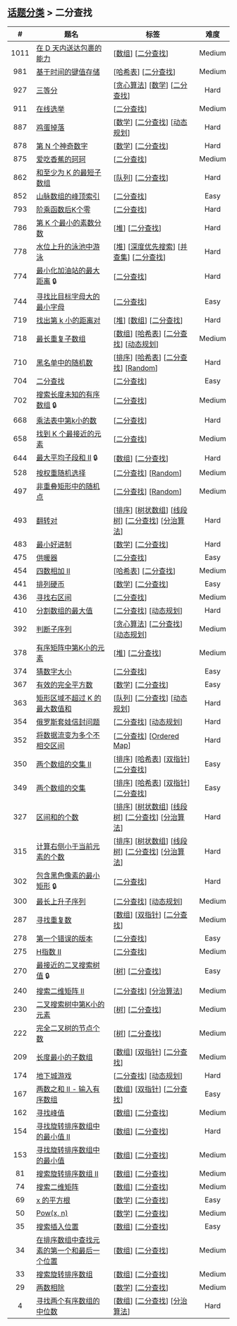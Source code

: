 <!--|This file generated by command(leetcode tag); DO NOT EDIT.            |-->
<!--+----------------------------------------------------------------------+-->
<!--|@author    Openset <openset.wang@gmail.com>                           |-->
<!--|@link      https://github.com/openset                                 |-->
<!--|@home      https://github.com/openset/leetcode                        |-->
<!--+----------------------------------------------------------------------+-->

## [话题分类](https://github.com/openset/leetcode/blob/master/tag/README.md) > 二分查找

| # | 题名 | 标签 | 难度 |
| :-: | - | - | :-: |
| 1011 | [在 D 天内送达包裹的能力](https://github.com/openset/leetcode/tree/master/problems/capacity-to-ship-packages-within-d-days) | [[数组](https://github.com/openset/leetcode/tree/master/tag/array/README.md)] [[二分查找](https://github.com/openset/leetcode/tree/master/tag/binary-search/README.md)]  | Medium |
| 981 | [基于时间的键值存储](https://github.com/openset/leetcode/tree/master/problems/time-based-key-value-store) | [[哈希表](https://github.com/openset/leetcode/tree/master/tag/hash-table/README.md)] [[二分查找](https://github.com/openset/leetcode/tree/master/tag/binary-search/README.md)]  | Medium |
| 927 | [三等分](https://github.com/openset/leetcode/tree/master/problems/three-equal-parts) | [[贪心算法](https://github.com/openset/leetcode/tree/master/tag/greedy/README.md)] [[数学](https://github.com/openset/leetcode/tree/master/tag/math/README.md)] [[二分查找](https://github.com/openset/leetcode/tree/master/tag/binary-search/README.md)]  | Hard |
| 911 | [在线选举](https://github.com/openset/leetcode/tree/master/problems/online-election) | [[二分查找](https://github.com/openset/leetcode/tree/master/tag/binary-search/README.md)]  | Medium |
| 887 | [鸡蛋掉落](https://github.com/openset/leetcode/tree/master/problems/super-egg-drop) | [[数学](https://github.com/openset/leetcode/tree/master/tag/math/README.md)] [[二分查找](https://github.com/openset/leetcode/tree/master/tag/binary-search/README.md)] [[动态规划](https://github.com/openset/leetcode/tree/master/tag/dynamic-programming/README.md)]  | Hard |
| 878 | [第 N 个神奇数字](https://github.com/openset/leetcode/tree/master/problems/nth-magical-number) | [[数学](https://github.com/openset/leetcode/tree/master/tag/math/README.md)] [[二分查找](https://github.com/openset/leetcode/tree/master/tag/binary-search/README.md)]  | Hard |
| 875 | [爱吃香蕉的珂珂](https://github.com/openset/leetcode/tree/master/problems/koko-eating-bananas) | [[二分查找](https://github.com/openset/leetcode/tree/master/tag/binary-search/README.md)]  | Medium |
| 862 | [和至少为 K 的最短子数组](https://github.com/openset/leetcode/tree/master/problems/shortest-subarray-with-sum-at-least-k) | [[队列](https://github.com/openset/leetcode/tree/master/tag/queue/README.md)] [[二分查找](https://github.com/openset/leetcode/tree/master/tag/binary-search/README.md)]  | Hard |
| 852 | [山脉数组的峰顶索引](https://github.com/openset/leetcode/tree/master/problems/peak-index-in-a-mountain-array) | [[二分查找](https://github.com/openset/leetcode/tree/master/tag/binary-search/README.md)]  | Easy |
| 793 | [阶乘函数后K个零](https://github.com/openset/leetcode/tree/master/problems/preimage-size-of-factorial-zeroes-function) | [[二分查找](https://github.com/openset/leetcode/tree/master/tag/binary-search/README.md)]  | Hard |
| 786 | [第 K 个最小的素数分数](https://github.com/openset/leetcode/tree/master/problems/k-th-smallest-prime-fraction) | [[堆](https://github.com/openset/leetcode/tree/master/tag/heap/README.md)] [[二分查找](https://github.com/openset/leetcode/tree/master/tag/binary-search/README.md)]  | Hard |
| 778 | [水位上升的泳池中游泳](https://github.com/openset/leetcode/tree/master/problems/swim-in-rising-water) | [[堆](https://github.com/openset/leetcode/tree/master/tag/heap/README.md)] [[深度优先搜索](https://github.com/openset/leetcode/tree/master/tag/depth-first-search/README.md)] [[并查集](https://github.com/openset/leetcode/tree/master/tag/union-find/README.md)] [[二分查找](https://github.com/openset/leetcode/tree/master/tag/binary-search/README.md)]  | Hard |
| 774 | [最小化加油站的最大距离](https://github.com/openset/leetcode/tree/master/problems/minimize-max-distance-to-gas-station) 🔒 | [[二分查找](https://github.com/openset/leetcode/tree/master/tag/binary-search/README.md)]  | Hard |
| 744 | [寻找比目标字母大的最小字母](https://github.com/openset/leetcode/tree/master/problems/find-smallest-letter-greater-than-target) | [[二分查找](https://github.com/openset/leetcode/tree/master/tag/binary-search/README.md)]  | Easy |
| 719 | [找出第 k 小的距离对](https://github.com/openset/leetcode/tree/master/problems/find-k-th-smallest-pair-distance) | [[堆](https://github.com/openset/leetcode/tree/master/tag/heap/README.md)] [[数组](https://github.com/openset/leetcode/tree/master/tag/array/README.md)] [[二分查找](https://github.com/openset/leetcode/tree/master/tag/binary-search/README.md)]  | Hard |
| 718 | [最长重复子数组](https://github.com/openset/leetcode/tree/master/problems/maximum-length-of-repeated-subarray) | [[数组](https://github.com/openset/leetcode/tree/master/tag/array/README.md)] [[哈希表](https://github.com/openset/leetcode/tree/master/tag/hash-table/README.md)] [[二分查找](https://github.com/openset/leetcode/tree/master/tag/binary-search/README.md)] [[动态规划](https://github.com/openset/leetcode/tree/master/tag/dynamic-programming/README.md)]  | Medium |
| 710 | [黑名单中的随机数](https://github.com/openset/leetcode/tree/master/problems/random-pick-with-blacklist) | [[排序](https://github.com/openset/leetcode/tree/master/tag/sort/README.md)] [[哈希表](https://github.com/openset/leetcode/tree/master/tag/hash-table/README.md)] [[二分查找](https://github.com/openset/leetcode/tree/master/tag/binary-search/README.md)] [[Random](https://github.com/openset/leetcode/tree/master/tag/random/README.md)]  | Hard |
| 704 | [二分查找](https://github.com/openset/leetcode/tree/master/problems/binary-search) | [[二分查找](https://github.com/openset/leetcode/tree/master/tag/binary-search/README.md)]  | Easy |
| 702 | [搜索长度未知的有序数组](https://github.com/openset/leetcode/tree/master/problems/search-in-a-sorted-array-of-unknown-size) 🔒 | [[二分查找](https://github.com/openset/leetcode/tree/master/tag/binary-search/README.md)]  | Medium |
| 668 | [乘法表中第k小的数](https://github.com/openset/leetcode/tree/master/problems/kth-smallest-number-in-multiplication-table) | [[二分查找](https://github.com/openset/leetcode/tree/master/tag/binary-search/README.md)]  | Hard |
| 658 | [找到 K 个最接近的元素](https://github.com/openset/leetcode/tree/master/problems/find-k-closest-elements) | [[二分查找](https://github.com/openset/leetcode/tree/master/tag/binary-search/README.md)]  | Medium |
| 644 | [最大平均子段和 II](https://github.com/openset/leetcode/tree/master/problems/maximum-average-subarray-ii) 🔒 | [[数组](https://github.com/openset/leetcode/tree/master/tag/array/README.md)] [[二分查找](https://github.com/openset/leetcode/tree/master/tag/binary-search/README.md)]  | Hard |
| 528 | [按权重随机选择](https://github.com/openset/leetcode/tree/master/problems/random-pick-with-weight) | [[二分查找](https://github.com/openset/leetcode/tree/master/tag/binary-search/README.md)] [[Random](https://github.com/openset/leetcode/tree/master/tag/random/README.md)]  | Medium |
| 497 | [非重叠矩形中的随机点](https://github.com/openset/leetcode/tree/master/problems/random-point-in-non-overlapping-rectangles) | [[二分查找](https://github.com/openset/leetcode/tree/master/tag/binary-search/README.md)] [[Random](https://github.com/openset/leetcode/tree/master/tag/random/README.md)]  | Medium |
| 493 | [翻转对](https://github.com/openset/leetcode/tree/master/problems/reverse-pairs) | [[排序](https://github.com/openset/leetcode/tree/master/tag/sort/README.md)] [[树状数组](https://github.com/openset/leetcode/tree/master/tag/binary-indexed-tree/README.md)] [[线段树](https://github.com/openset/leetcode/tree/master/tag/segment-tree/README.md)] [[二分查找](https://github.com/openset/leetcode/tree/master/tag/binary-search/README.md)] [[分治算法](https://github.com/openset/leetcode/tree/master/tag/divide-and-conquer/README.md)]  | Hard |
| 483 | [最小好进制](https://github.com/openset/leetcode/tree/master/problems/smallest-good-base) | [[数学](https://github.com/openset/leetcode/tree/master/tag/math/README.md)] [[二分查找](https://github.com/openset/leetcode/tree/master/tag/binary-search/README.md)]  | Hard |
| 475 | [供暖器](https://github.com/openset/leetcode/tree/master/problems/heaters) | [[二分查找](https://github.com/openset/leetcode/tree/master/tag/binary-search/README.md)]  | Easy |
| 454 | [四数相加 II](https://github.com/openset/leetcode/tree/master/problems/4sum-ii) | [[哈希表](https://github.com/openset/leetcode/tree/master/tag/hash-table/README.md)] [[二分查找](https://github.com/openset/leetcode/tree/master/tag/binary-search/README.md)]  | Medium |
| 441 | [排列硬币](https://github.com/openset/leetcode/tree/master/problems/arranging-coins) | [[数学](https://github.com/openset/leetcode/tree/master/tag/math/README.md)] [[二分查找](https://github.com/openset/leetcode/tree/master/tag/binary-search/README.md)]  | Easy |
| 436 | [寻找右区间](https://github.com/openset/leetcode/tree/master/problems/find-right-interval) | [[二分查找](https://github.com/openset/leetcode/tree/master/tag/binary-search/README.md)]  | Medium |
| 410 | [分割数组的最大值](https://github.com/openset/leetcode/tree/master/problems/split-array-largest-sum) | [[二分查找](https://github.com/openset/leetcode/tree/master/tag/binary-search/README.md)] [[动态规划](https://github.com/openset/leetcode/tree/master/tag/dynamic-programming/README.md)]  | Hard |
| 392 | [判断子序列](https://github.com/openset/leetcode/tree/master/problems/is-subsequence) | [[贪心算法](https://github.com/openset/leetcode/tree/master/tag/greedy/README.md)] [[二分查找](https://github.com/openset/leetcode/tree/master/tag/binary-search/README.md)] [[动态规划](https://github.com/openset/leetcode/tree/master/tag/dynamic-programming/README.md)]  | Medium |
| 378 | [有序矩阵中第K小的元素](https://github.com/openset/leetcode/tree/master/problems/kth-smallest-element-in-a-sorted-matrix) | [[堆](https://github.com/openset/leetcode/tree/master/tag/heap/README.md)] [[二分查找](https://github.com/openset/leetcode/tree/master/tag/binary-search/README.md)]  | Medium |
| 374 | [猜数字大小](https://github.com/openset/leetcode/tree/master/problems/guess-number-higher-or-lower) | [[二分查找](https://github.com/openset/leetcode/tree/master/tag/binary-search/README.md)]  | Easy |
| 367 | [有效的完全平方数](https://github.com/openset/leetcode/tree/master/problems/valid-perfect-square) | [[数学](https://github.com/openset/leetcode/tree/master/tag/math/README.md)] [[二分查找](https://github.com/openset/leetcode/tree/master/tag/binary-search/README.md)]  | Easy |
| 363 | [矩形区域不超过 K 的最大数值和](https://github.com/openset/leetcode/tree/master/problems/max-sum-of-rectangle-no-larger-than-k) | [[队列](https://github.com/openset/leetcode/tree/master/tag/queue/README.md)] [[二分查找](https://github.com/openset/leetcode/tree/master/tag/binary-search/README.md)] [[动态规划](https://github.com/openset/leetcode/tree/master/tag/dynamic-programming/README.md)]  | Hard |
| 354 | [俄罗斯套娃信封问题](https://github.com/openset/leetcode/tree/master/problems/russian-doll-envelopes) | [[二分查找](https://github.com/openset/leetcode/tree/master/tag/binary-search/README.md)] [[动态规划](https://github.com/openset/leetcode/tree/master/tag/dynamic-programming/README.md)]  | Hard |
| 352 | [将数据流变为多个不相交区间](https://github.com/openset/leetcode/tree/master/problems/data-stream-as-disjoint-intervals) | [[二分查找](https://github.com/openset/leetcode/tree/master/tag/binary-search/README.md)] [[Ordered Map](https://github.com/openset/leetcode/tree/master/tag/ordered-map/README.md)]  | Hard |
| 350 | [两个数组的交集 II](https://github.com/openset/leetcode/tree/master/problems/intersection-of-two-arrays-ii) | [[排序](https://github.com/openset/leetcode/tree/master/tag/sort/README.md)] [[哈希表](https://github.com/openset/leetcode/tree/master/tag/hash-table/README.md)] [[双指针](https://github.com/openset/leetcode/tree/master/tag/two-pointers/README.md)] [[二分查找](https://github.com/openset/leetcode/tree/master/tag/binary-search/README.md)]  | Easy |
| 349 | [两个数组的交集](https://github.com/openset/leetcode/tree/master/problems/intersection-of-two-arrays) | [[排序](https://github.com/openset/leetcode/tree/master/tag/sort/README.md)] [[哈希表](https://github.com/openset/leetcode/tree/master/tag/hash-table/README.md)] [[双指针](https://github.com/openset/leetcode/tree/master/tag/two-pointers/README.md)] [[二分查找](https://github.com/openset/leetcode/tree/master/tag/binary-search/README.md)]  | Easy |
| 327 | [区间和的个数](https://github.com/openset/leetcode/tree/master/problems/count-of-range-sum) | [[排序](https://github.com/openset/leetcode/tree/master/tag/sort/README.md)] [[树状数组](https://github.com/openset/leetcode/tree/master/tag/binary-indexed-tree/README.md)] [[线段树](https://github.com/openset/leetcode/tree/master/tag/segment-tree/README.md)] [[二分查找](https://github.com/openset/leetcode/tree/master/tag/binary-search/README.md)] [[分治算法](https://github.com/openset/leetcode/tree/master/tag/divide-and-conquer/README.md)]  | Hard |
| 315 | [计算右侧小于当前元素的个数](https://github.com/openset/leetcode/tree/master/problems/count-of-smaller-numbers-after-self) | [[排序](https://github.com/openset/leetcode/tree/master/tag/sort/README.md)] [[树状数组](https://github.com/openset/leetcode/tree/master/tag/binary-indexed-tree/README.md)] [[线段树](https://github.com/openset/leetcode/tree/master/tag/segment-tree/README.md)] [[二分查找](https://github.com/openset/leetcode/tree/master/tag/binary-search/README.md)] [[分治算法](https://github.com/openset/leetcode/tree/master/tag/divide-and-conquer/README.md)]  | Hard |
| 302 | [包含黑色像素的最小矩形](https://github.com/openset/leetcode/tree/master/problems/smallest-rectangle-enclosing-black-pixels) 🔒 | [[二分查找](https://github.com/openset/leetcode/tree/master/tag/binary-search/README.md)]  | Hard |
| 300 | [最长上升子序列](https://github.com/openset/leetcode/tree/master/problems/longest-increasing-subsequence) | [[二分查找](https://github.com/openset/leetcode/tree/master/tag/binary-search/README.md)] [[动态规划](https://github.com/openset/leetcode/tree/master/tag/dynamic-programming/README.md)]  | Medium |
| 287 | [寻找重复数](https://github.com/openset/leetcode/tree/master/problems/find-the-duplicate-number) | [[数组](https://github.com/openset/leetcode/tree/master/tag/array/README.md)] [[双指针](https://github.com/openset/leetcode/tree/master/tag/two-pointers/README.md)] [[二分查找](https://github.com/openset/leetcode/tree/master/tag/binary-search/README.md)]  | Medium |
| 278 | [第一个错误的版本](https://github.com/openset/leetcode/tree/master/problems/first-bad-version) | [[二分查找](https://github.com/openset/leetcode/tree/master/tag/binary-search/README.md)]  | Easy |
| 275 | [H指数 II](https://github.com/openset/leetcode/tree/master/problems/h-index-ii) | [[二分查找](https://github.com/openset/leetcode/tree/master/tag/binary-search/README.md)]  | Medium |
| 270 | [最接近的二叉搜索树值](https://github.com/openset/leetcode/tree/master/problems/closest-binary-search-tree-value) 🔒 | [[树](https://github.com/openset/leetcode/tree/master/tag/tree/README.md)] [[二分查找](https://github.com/openset/leetcode/tree/master/tag/binary-search/README.md)]  | Easy |
| 240 | [搜索二维矩阵 II](https://github.com/openset/leetcode/tree/master/problems/search-a-2d-matrix-ii) | [[二分查找](https://github.com/openset/leetcode/tree/master/tag/binary-search/README.md)] [[分治算法](https://github.com/openset/leetcode/tree/master/tag/divide-and-conquer/README.md)]  | Medium |
| 230 | [二叉搜索树中第K小的元素](https://github.com/openset/leetcode/tree/master/problems/kth-smallest-element-in-a-bst) | [[树](https://github.com/openset/leetcode/tree/master/tag/tree/README.md)] [[二分查找](https://github.com/openset/leetcode/tree/master/tag/binary-search/README.md)]  | Medium |
| 222 | [完全二叉树的节点个数](https://github.com/openset/leetcode/tree/master/problems/count-complete-tree-nodes) | [[树](https://github.com/openset/leetcode/tree/master/tag/tree/README.md)] [[二分查找](https://github.com/openset/leetcode/tree/master/tag/binary-search/README.md)]  | Medium |
| 209 | [长度最小的子数组](https://github.com/openset/leetcode/tree/master/problems/minimum-size-subarray-sum) | [[数组](https://github.com/openset/leetcode/tree/master/tag/array/README.md)] [[双指针](https://github.com/openset/leetcode/tree/master/tag/two-pointers/README.md)] [[二分查找](https://github.com/openset/leetcode/tree/master/tag/binary-search/README.md)]  | Medium |
| 174 | [地下城游戏](https://github.com/openset/leetcode/tree/master/problems/dungeon-game) | [[二分查找](https://github.com/openset/leetcode/tree/master/tag/binary-search/README.md)] [[动态规划](https://github.com/openset/leetcode/tree/master/tag/dynamic-programming/README.md)]  | Hard |
| 167 | [两数之和 II - 输入有序数组](https://github.com/openset/leetcode/tree/master/problems/two-sum-ii-input-array-is-sorted) | [[数组](https://github.com/openset/leetcode/tree/master/tag/array/README.md)] [[双指针](https://github.com/openset/leetcode/tree/master/tag/two-pointers/README.md)] [[二分查找](https://github.com/openset/leetcode/tree/master/tag/binary-search/README.md)]  | Easy |
| 162 | [寻找峰值](https://github.com/openset/leetcode/tree/master/problems/find-peak-element) | [[数组](https://github.com/openset/leetcode/tree/master/tag/array/README.md)] [[二分查找](https://github.com/openset/leetcode/tree/master/tag/binary-search/README.md)]  | Medium |
| 154 | [寻找旋转排序数组中的最小值 II](https://github.com/openset/leetcode/tree/master/problems/find-minimum-in-rotated-sorted-array-ii) | [[数组](https://github.com/openset/leetcode/tree/master/tag/array/README.md)] [[二分查找](https://github.com/openset/leetcode/tree/master/tag/binary-search/README.md)]  | Hard |
| 153 | [寻找旋转排序数组中的最小值](https://github.com/openset/leetcode/tree/master/problems/find-minimum-in-rotated-sorted-array) | [[数组](https://github.com/openset/leetcode/tree/master/tag/array/README.md)] [[二分查找](https://github.com/openset/leetcode/tree/master/tag/binary-search/README.md)]  | Medium |
| 81 | [搜索旋转排序数组 II](https://github.com/openset/leetcode/tree/master/problems/search-in-rotated-sorted-array-ii) | [[数组](https://github.com/openset/leetcode/tree/master/tag/array/README.md)] [[二分查找](https://github.com/openset/leetcode/tree/master/tag/binary-search/README.md)]  | Medium |
| 74 | [搜索二维矩阵](https://github.com/openset/leetcode/tree/master/problems/search-a-2d-matrix) | [[数组](https://github.com/openset/leetcode/tree/master/tag/array/README.md)] [[二分查找](https://github.com/openset/leetcode/tree/master/tag/binary-search/README.md)]  | Medium |
| 69 | [x 的平方根](https://github.com/openset/leetcode/tree/master/problems/sqrtx) | [[数学](https://github.com/openset/leetcode/tree/master/tag/math/README.md)] [[二分查找](https://github.com/openset/leetcode/tree/master/tag/binary-search/README.md)]  | Easy |
| 50 | [Pow(x, n)](https://github.com/openset/leetcode/tree/master/problems/powx-n) | [[数学](https://github.com/openset/leetcode/tree/master/tag/math/README.md)] [[二分查找](https://github.com/openset/leetcode/tree/master/tag/binary-search/README.md)]  | Medium |
| 35 | [搜索插入位置](https://github.com/openset/leetcode/tree/master/problems/search-insert-position) | [[数组](https://github.com/openset/leetcode/tree/master/tag/array/README.md)] [[二分查找](https://github.com/openset/leetcode/tree/master/tag/binary-search/README.md)]  | Easy |
| 34 | [在排序数组中查找元素的第一个和最后一个位置](https://github.com/openset/leetcode/tree/master/problems/find-first-and-last-position-of-element-in-sorted-array) | [[数组](https://github.com/openset/leetcode/tree/master/tag/array/README.md)] [[二分查找](https://github.com/openset/leetcode/tree/master/tag/binary-search/README.md)]  | Medium |
| 33 | [搜索旋转排序数组](https://github.com/openset/leetcode/tree/master/problems/search-in-rotated-sorted-array) | [[数组](https://github.com/openset/leetcode/tree/master/tag/array/README.md)] [[二分查找](https://github.com/openset/leetcode/tree/master/tag/binary-search/README.md)]  | Medium |
| 29 | [两数相除](https://github.com/openset/leetcode/tree/master/problems/divide-two-integers) | [[数学](https://github.com/openset/leetcode/tree/master/tag/math/README.md)] [[二分查找](https://github.com/openset/leetcode/tree/master/tag/binary-search/README.md)]  | Medium |
| 4 | [寻找两个有序数组的中位数](https://github.com/openset/leetcode/tree/master/problems/median-of-two-sorted-arrays) | [[数组](https://github.com/openset/leetcode/tree/master/tag/array/README.md)] [[二分查找](https://github.com/openset/leetcode/tree/master/tag/binary-search/README.md)] [[分治算法](https://github.com/openset/leetcode/tree/master/tag/divide-and-conquer/README.md)]  | Hard |
